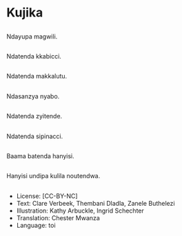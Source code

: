 # Kujika

##
Ndayupa magwili.

##
Ndatenda kkabicci.

##
Ndatenda makkalutu.

##
Ndasanzya nyabo.

##
Ndatenda zyitende.

##
Ndatenda sipinacci.

##
Baama batenda hanyisi.

##
Hanyisi undipa kulila noutendwa.

##
* License: [CC-BY-NC]
* Text: Clare Verbeek, Thembani Dladla, Zanele Buthelezi
* Illustration: Kathy Arbuckle, Ingrid Schechter
* Translation: Chester Mwanza
* Language: toi
